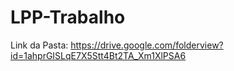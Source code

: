 # LPP-Trabalho

Link da Pasta: https://drive.google.com/folderview?id=1ahprGISLqE7X5Stt4Bt2TA_Xm1XlPSA6
